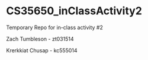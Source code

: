 # CS35650_inClassActivity2
Temporary Repo for in-class activity #2

Zach Tumbleson - zt031514

Krerkkiat Chusap - kc555014
